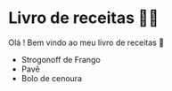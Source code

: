 # Livro de receitas :woman_cook:

Olá ! Bem vindo ao meu livro de receitas :wave:

- Strogonoff de Frango
- Pavê
- Bolo de cenoura
